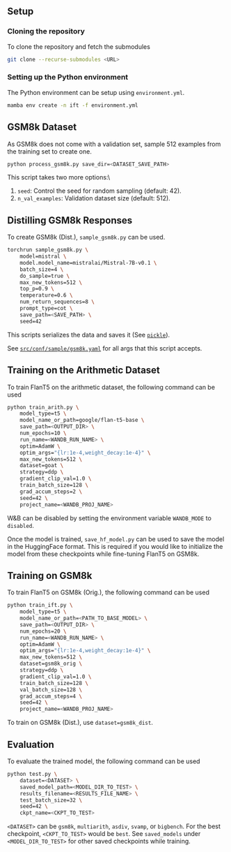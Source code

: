 Setup
-----
### Cloning the repository
To clone the repository and fetch the submodules
```bash
git clone --recurse-submodules <URL>
```

### Setting up the Python environment
The Python environment can be setup using `environment.yml`.
```bash
mamba env create -n ift -f environment.yml
```

GSM8k Dataset
-------------
As GSM8k does not come with a validation set, sample 512 examples from the training set to create one.
```bash
python process_gsm8k.py save_dir=<DATASET_SAVE_PATH>
```
This script takes two more options:\
1. `seed`: Control the seed for random sampling (default: 42).
2. `n_val_examples`: Validation dataset size (default: 512).

Distilling GSM8k Responses
-----------------------
To create GSM8k (Dist.), `sample_gsm8k.py` can be used.
```bash
torchrun sample_gsm8k.py \
    model=mistral \
    model.model_name=mistralai/Mistral-7B-v0.1 \
    batch_size=4 \
    do_sample=true \
    max_new_tokens=512 \
    top_p=0.9 \
    temperature=0.6 \
    num_return_sequences=8 \
    prompt_type=cot \
    save_path=<SAVE_PATH> \
    seed=42
```
This scripts serializes the data and saves it (See [`pickle`](https://docs.python.org/3/library/pickle.html)).

See [`src/conf/sample/gsm8k.yaml`](src/conf/sample/gsm8k.yaml) for all args that this script accepts.

Training on the Arithmetic Dataset
----------------------------------
To train FlanT5 on the arithmetic dataset, the following command can be used
```bash
python train_arith.py \
    model_type=t5 \
    model_name_or_path=google/flan-t5-base \
    save_path=<OUTPUT_DIR> \
    num_epochs=10 \
    run_name=<WANDB_RUN_NAME> \
    optim=AdamW \
    optim_args="{lr:1e-4,weight_decay:1e-4}" \
    max_new_tokens=512 \
    dataset=goat \
    strategy=ddp \
    gradient_clip_val=1.0 \
    train_batch_size=128 \
    grad_accum_steps=2 \
    seed=42 \
    project_name=<WANDB_PROJ_NAME>
```
W&B can be disabled by setting the environment variable `WANDB_MODE` to `disabled`.

Once the model is trained, `save_hf_model.py` can be used to save the model in the HuggingFace format. This is required if you would like to initialize the model from these checkpoints while fine-tuning FlanT5 on GSM8k.

Training on GSM8k
-----------------
To train FlanT5 on GSM8k (Orig.), the following command can be used
```bash
python train_ift.py \
    model_type=t5 \
    model_name_or_path=<PATH_TO_BASE_MODEL> \
    save_path=<OUTPUT_DIR> \
    num_epochs=20 \
    run_name=<WANDB_RUN_NAME> \
    optim=AdamW \
    optim_args="{lr:1e-4,weight_decay:1e-4}" \
    max_new_tokens=512 \
    dataset=gsm8k_orig \
    strategy=ddp \
    gradient_clip_val=1.0 \
    train_batch_size=128 \
    val_batch_size=128 \
    grad_accum_steps=4 \
    seed=42 \
    project_name=<WANDB_PROJ_NAME>
```

To train on GSM8k (Dist.), use `dataset=gsm8k_dist`.

Evaluation
----------
To evaluate the trained model, the following command can be used
```bash
python test.py \
    dataset=<DATASET> \
    saved_model_path=<MODEL_DIR_TO_TEST> \
    results_filename=<RESULTS_FILE_NAME> \
    test_batch_size=32 \
    seed=42 \
    ckpt_name=<CKPT_TO_TEST>
```

`<DATASET>` can be `gsm8k`, `multiarith`, `asdiv`, `svamp`, or `bigbench`. For the best checkpoint, `<CKPT_TO_TEST>` would be `best`. See `saved_models` under `<MODEL_DIR_TO_TEST>` for other saved checkpoints while training.
